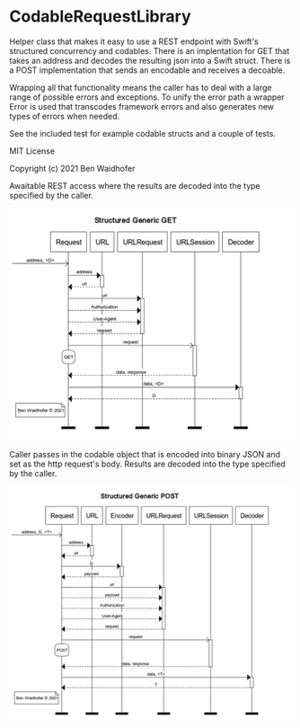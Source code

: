 # CodableRequestLibrary

Helper class that makes it easy to use a REST endpoint with Swift's structured concurrency and codables. There is an implentation for GET that takes an address and decodes the resulting json into a Swift struct. There is a POST implementation that sends an encodable and receives a decoable.

Wrapping all that functionality means the caller has to deal with a large range of possible errors and exceptions. To unify the error path a wrapper Error is used that transcodes framework errors and also generates new types of errors when needed.

See the included test for example codable structs and a couple of tests.

MIT License

Copyright (c) 2021 Ben Waidhofer

Awaitable REST access where the results are decoded into the type specified by the caller.

![Structured Generic GET](Resources/GetDiagram.png)

Caller passes in the codable object that is encoded into binary JSON and set as the http request's body. Results are decoded into the type specified by the caller.

![Structured Generic POST](Resources/PostDiagram.png)

